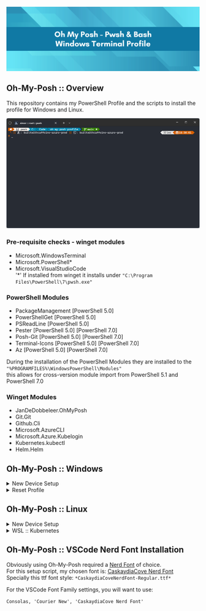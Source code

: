 ![github-header-image](content/github-header-imager.png)

## Oh-My-Posh :: Overview
This repository contains my PowerShell Profile and the scripts to install the profile for Windows and Linux.

![windows-terminal-exmaple](content/windows-terminal-example.png)

### Pre-requisite checks - winget modules
 - Microsoft.WindowsTerminal
 - Microsoft.PowerShell*
 - Microsoft.VisualStudioCode \
'*' If installed from winget it installs under `"C:\Program Files\PowerShell\7\pwsh.exe"`

### PowerShell Modules
 - PackageManagement [PowerShell 5.0]
 - PowerShellGet [PowerShell 5.0]
 - PSReadLine [PowerShell 5.0]
 - Pester [PowerShell 5.0] [PowerShell 7.0]
 - Posh-Git [PowerShell 5.0] [PowerShell 7.0]
 - Terminal-Icons [PowerShell 5.0] [PowerShell 7.0]
 - Az [PowerShell 5.0] [PowerShell 7.0]

During the installation of the PowerShell Modules they are installed to the `"%PROGRAMFILES%\WindowsPowerShell\Modules"` \
this allows for cross-version module import from PowerShell 5.1 and PowerShell 7.0

### Winget Modules
 - JanDeDobbeleer.OhMyPosh
 - Git.Git
 - Github.Cli
 - Microsoft.AzureCLI
 - Microsoft.Azure.Kubelogin
 - Kubernetes.kubectl
 - Helm.Helm

## Oh-My-Posh :: Windows

<details>
<summary> New Device Setup </summary>
 
> NEW DEVICE SETUP \
Please open Powershell 5.1 as Administrator and run the following commands

Check PowerShell Execution Policy - If Execution Policy is `Default` update to `RemoteSigned`
``` powershell
Get-ExecutionPolicy
```

Update Execution Policy
``` powershell
Set-ExecutionPolicy -Scope CurrentUser -ExecutionPolicy RemoteSigned 
```
Accept the Execution Policy Change: [A] Yes to all

``` powershell
Execution Policy Change
The execution policy helps protect you from scripts that you do not trust. Changing the execution policy might expose
you to the security risks described in the about_Execution_Policies help topic at
https:/go.microsoft.com/fwlink/?LinkID=135170. Do you want to change the execution policy?
[Y] Yes  [A] Yes to All  [N] No  [L] No to All  [S] Suspend  [?] Help (default is "N"):

```

Download PsProfile Script 
``` powershell
Invoke-WebRequest -Uri "https://raw.githubusercontent.com/smoonlee/oh-my-posh-profile/main/New-PsProfile.ps1" -OutFile "$([Environment]::GetFolderPath("Desktop"))\New-PsProfile.ps1" 
```
Execute Script
``` powershell
.\New-PsProfile.ps1
```
</details>

<details>
<summary> Reset Profile </summary>

Download PsProfile Script 
``` powershell
Invoke-WebRequest -Uri "https://raw.githubusercontent.com/smoonlee/oh-my-posh-profile/main/New-PsProfile.ps1" -OutFile "$([Environment]::GetFolderPath("Desktop"))\New-PsProfile.ps1" 
```
Execute Script
``` powershell
.\New-PsProfile.ps1 -ResetProfile
```

</details>


## Oh-My-Posh :: Linux

<details>
<summary> New Device Setup </summary>

``` bash
curl -s https://raw.githubusercontent.com/smoonlee/oh-my-posh-profile/main/New-BashProfile.sh -o $HOME/New-BashProfile.sh
```

Execute Script
``` bash
bash New-BashProfile.sh
```
</details>

<details>
<summary> WSL :: Kubernetes </summary>

You might need to create the `.kube` folder first
```
mkdir $HOME/.kube
```

Then create a symbolic link to the Windows `.kube` folder
```
ln -sf /mnt/c/Users/simon/.kube/config $HOME/.kube/config
```
</details>

## Oh-My-Posh :: VSCode Nerd Font Installation
Obviously using Oh-My-Posh required a [Nerd Font](https://www.nerdfonts.com/font-downloads) of choice. \
For this setup script, my chosen font is: [CaskaydiaCove Nerd Font](https://github.com/ryanoasis/nerd-fonts/releases/download/v3.0.2/CascadiaCode.zip) \
Specially this ttf font style: `*CaskaydiaCoveNerdFont-Regular.ttf*`

For the VSCode Font Family settings, you will want to use:
```
Consolas, 'Courier New', 'CaskaydiaCove Nerd Font'
```